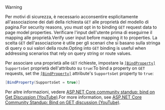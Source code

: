 > [!WARNING]
> <span data-ttu-id="65f23-101">Per motivi di sicurezza, è necessario acconsentire esplicitamente all'associazione dei dati della richiesta `GET` alle proprietà del modello di pagina.</span><span class="sxs-lookup"><span data-stu-id="65f23-101">For security reasons, you must opt in to binding `GET` request data to page model properties.</span></span> <span data-ttu-id="65f23-102">Verificare l'input dell'utente prima di eseguirne il mapping alle proprietà.</span><span class="sxs-lookup"><span data-stu-id="65f23-102">Verify user input before mapping it to properties.</span></span> <span data-ttu-id="65f23-103">La scelta `GET` dell'associazione è utile per gli scenari che si basano sulla stringa di query o sui valori della route.</span><span class="sxs-lookup"><span data-stu-id="65f23-103">Opting into `GET` binding is useful when addressing scenarios that rely on query string or route values.</span></span>
>
> <span data-ttu-id="65f23-104">Per associare una proprietà alle `GET` richieste, impostare la [`[BindProperty]`](xref:Microsoft.AspNetCore.Mvc.BindPropertyAttribute) `SupportsGet` proprietà dell'attributo su `true`:</span><span class="sxs-lookup"><span data-stu-id="65f23-104">To bind a property on `GET` requests, set the [`[BindProperty]`](xref:Microsoft.AspNetCore.Mvc.BindPropertyAttribute) attribute's `SupportsGet` property to `true`:</span></span>
>
> ```csharp
> [BindProperty(SupportsGet = true)]
> ```
>
> <span data-ttu-id="65f23-105">Per altre informazioni, vedere [ASP.NET Core community standup: bind on Get Discussion (YouTube)](https://www.youtube.com/watch?v=p7iHB9V-KVU&feature=youtu.be&t=54m27s).</span><span class="sxs-lookup"><span data-stu-id="65f23-105">For more information, see [ASP.NET Core Community Standup: Bind on GET discussion (YouTube)](https://www.youtube.com/watch?v=p7iHB9V-KVU&feature=youtu.be&t=54m27s).</span></span>

